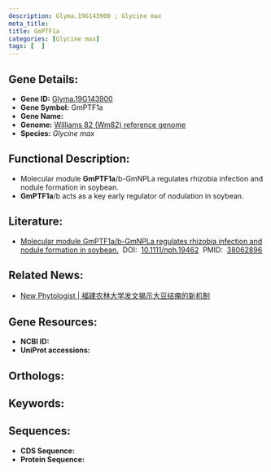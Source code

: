 ```yaml
---
description: Glyma.19G143900 ; Glycine max
meta_title:
title: GmPTF1a
categories: [Glycine max]
tags: [  ]
---
```


## Gene Details:
- **Gene ID:**	[Glyma.19G143900]()
- **Gene Symbol:** GmPTF1a
- **Gene Name:** 
- **Genome:** [Williams 82 (Wm82) reference genome]()
- **Species:** *Glycine max*

## Functional Description:
   - Molecular module **GmPTF1a**/b-GmNPLa regulates rhizobia infection and nodule formation in soybean.
   - **GmPTF1a**/b acts as a key early regulator of nodulation in soybean.

## Literature:
   - [Molecular module GmPTF1a/b-GmNPLa regulates rhizobia infection and nodule formation in soybean.]( https://nph.onlinelibrary.wiley.com/doi/full/10.1111/nph.19462)&nbsp;&nbsp;DOI:&nbsp;&nbsp;[10.1111/nph.19462](https://nph.onlinelibrary.wiley.com/doi/full/10.1111/nph.19462)&nbsp;&nbsp;PMID:&nbsp;&nbsp;[38062896](https://pubmed.ncbi.nlm.nih.gov/38062896/)

## Related News:
   - [New Phytologist | 福建农林大学发文揭示大豆结瘤的新机制](https://mp.weixin.qq.com/s?__biz=Mzg3MDEwNDEyMg==&mid=2247560827&idx=5&sn=9eb146cdb02f8e4afa2aa045d42cfaec&chksm=cf461b1126ddf21509fe91b6614f6d867f15892df6dadc34e610528f35ae04adf7df08e7ea5e&scene=27#wechat_redirect)

## Gene Resources:
- **NCBI ID:** [](https://www.ncbi.nlm.nih.gov/gene/?term=)
- **UniProt accessions:** [](https://www.uniprot.org/uniprotkb//entry)

## Orthologs:

## Keywords:


## Sequences:
- **CDS Sequence:**
- **Protein Sequence:**
